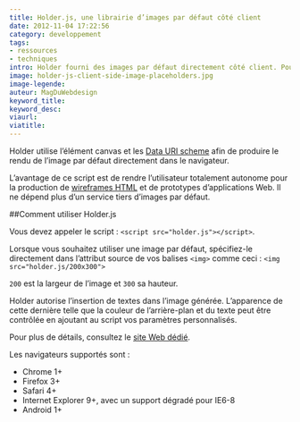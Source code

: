 ```yaml
---
title: Holder.js, une librairie d’images par défaut côté client
date: 2012-11-04 17:22:56
category: developpement
tags:
- ressources
- techniques
intro: Holder fourni des images par défaut directement côté client. Pouvant fonctionner en ligne et hors ligne, ce script offre une API permettant de créer des styles d’images personnalisés.
image: holder-js-client-side-image-placeholders.jpg
image-legende:
auteur: MagDuWebdesign
keyword_title:
keyword_desc:
viaurl:
viatitle:
---
```


Holder utilise l’élément canvas et les [Data URI scheme](http://fr.wikipedia.org/wiki/Sch%C3%A9ma_d%27URI "Data URI scheme") afin de produire le rendu de l’image par défaut directement dans le navigateur.

L’avantage de ce script est de rendre l’utilisateur totalement autonome pour la production de [wireframes HTML](http://magazineduwebdesign.com/place-a-la-pratique-les-outils-de-wireframing-html-33 "Wireframes HTML") et de prototypes d’applications Web. Il ne dépend plus d’un service tiers d’images par défaut.

##Comment utiliser Holder.js

Vous devez appeler le script : `<script src="holder.js"></script>`.

Lorsque vous souhaitez utiliser une image par défaut, spécifiez-le directement dans l’attribut source de vos balises `<img>` comme ceci : `<img src="holder.js/200x300">`

`200` est la largeur de l’image et `300` sa hauteur.

Holder autorise l’insertion de textes dans l’image générée. L’apparence de cette dernière telle que la couleur de l’arrière-plan et du texte peut être contrôlée en ajoutant au script vos paramètres personnalisés.

Pour plus de détails, consultez le [site Web dédié](http://imsky.github.com/holder/).

Les navigateurs supportés sont :

* Chrome 1+
* Firefox 3+
* Safari 4+
* Internet Explorer 9+, avec un support dégradé pour IE6-8
* Android 1+
